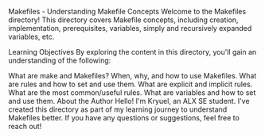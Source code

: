 Makefiles - Understanding Makefile Concepts
Welcome to the Makefiles directory! This directory covers Makefile concepts, including creation, implementation, prerequisites, variables, simply and recursively expanded variables, etc.

Learning Objectives
By exploring the content in this directory, you'll gain an understanding of the following:

What are make and Makefiles?
When, why, and how to use Makefiles.
What are rules and how to set and use them.
What are explicit and implicit rules.
What are the most common/useful rules.
What are variables and how to set and use them.
About the Author
Hello! I'm Kryuel, an ALX SE student. I've created this directory as part of my learning journey to understand Makefiles better. If you have any questions or suggestions, feel free to reach out!


